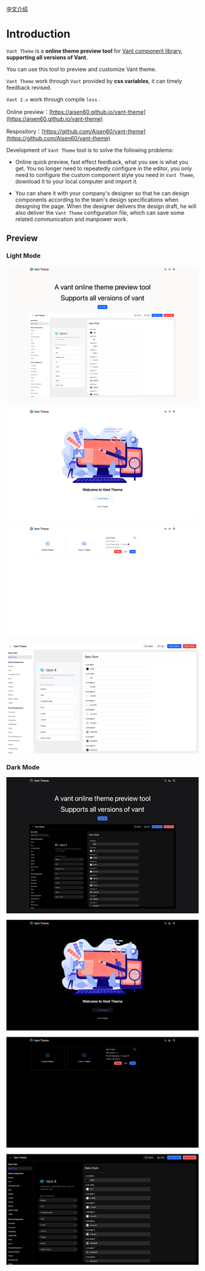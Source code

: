 <a href="./README.zh-CN.md">中文介绍</a>

# Introduction

`Vant Theme` is a **online theme preview tool** for [Vant component library](https://vant.pro/vant/#/en-US), **supporting all versions of Vant.**

You can use this tool to preview and customize Vant theme.

`Vant Theme` work through `Vant` provided by **css variables**, it can timely feedback revised.

`Vant 2.x` work through compile `less` .

Online preview：[https://aisen60.github.io/vant-theme](https://aisen60.github.io/vant-theme)

Respository：[https://github.com/Aisen60/vant-theme](https://github.com/Aisen60/vant-theme)

Development of `Vant Theme` tool is to solve the following problems:

* Online quick preview, fast effect feedback, what you see is what you get. You no longer need to repeatedly configure in the editor, you only need to configure the custom component style you need in `Vant Theme`, download it to your local computer and import it.

* You can share it with your company's designer so that he can design components according to the team's design specifications when designing the page. When the designer delivers the design draft, he will also deliver the `Vant Theme` configuration file, which can save some related communication and manpower work.

## Preview

### Light Mode

![light-1](./docs/en-us-light-1.png)

![light-2](./docs/en-us-light-2.png)

![light-3](./docs/en-us-light-3.png)

![light-4](./docs/en-us-light-4.png)

### Dark Mode

![dark-1](./docs/en-us-dark-1.png)

![dark-2](./docs/en-us-dark-2.png)

![dark-3](./docs/en-us-dark-3.png)

![dark-4](./docs/en-us-dark-4.png)
